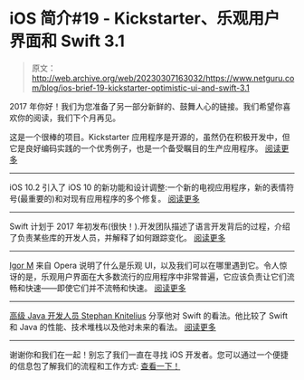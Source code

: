 # iOS 简介#19 - Kickstarter、乐观用户界面和 Swift 3.1

> 原文：<http://web.archive.org/web/20230307163032/https://www.netguru.com/blog/ios-brief-19-kickstarter-optimistic-ui-and-swift-3.1>

 2017 年你好！我们为您准备了另一部分新鲜的、鼓舞人心的链接。我们希望你喜欢你的阅读，我们下个月再见。 

这是一个很棒的项目。Kickstarter 应用程序是开源的，虽然仍在积极开发中，但它是良好编码实践的一个优秀例子，也是一个备受瞩目的生产应用程序。 [阅读更多](http://web.archive.org/web/20221202091946/https://github.com/kickstarter/ios-oss)

* * *

iOS 10.2 引入了 iOS 10 的新功能和设计调整:一个新的电视应用程序，新的表情符号(最重要的)和对现有应用程序的多个修复。 [阅读更多](http://web.archive.org/web/20221202091946/http://www.macrumors.com/2016/12/12/apple-releases-ios-10-2/)

* * *

Swift 计划于 2017 年初发布(很快！).开发团队描述了语言开发背后的过程，介绍了负责某些库的开发人员，并解释了如何跟踪变化。 [阅读更多](http://web.archive.org/web/20221202091946/https://swift.org/blog/swift-3-1-release-process/)

* * *

[Igor M](http://web.archive.org/web/20221202091946/https://twitter.com/mandrigin) 来自 Opera 说明了什么是乐观 UI，以及我们可以在哪里遇到它。令人惊讶的是，乐观用户界面在大多数流行的应用程序中非常普遍，它应该负责让它们流畅和快速——即使它们并不流畅和快速。 [阅读更多](http://web.archive.org/web/20221202091946/https://uxplanet.org/optimistic-1000-34d9eefe4c05#.pg51mwgvo)

* * *

[高级 Java 开发人员 Stephan Knitelius](http://web.archive.org/web/20221202091946/https://twitter.com/sknitelius) 分享他对 Swift 的看法。他比较了 Swift 和 Java 的性能、技术堆栈以及他对未来的看法。 [阅读更多](http://web.archive.org/web/20221202091946/https://www.knitelius.com/2016/12/12/swift-for-beans-java-developers-view-on-swift)

* * *

谢谢你和我们在一起！别忘了我们一直在寻找 iOS 开发者。您可以通过一个便捷的信息包了解我们的流程和工作方式: [查看一下！](http://web.archive.org/web/20221202091946/https://www.netguru.com/blog/recruitment-infopack-for-developers)